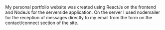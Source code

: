 My personal portfolio website was created using ReactJs on the frontend and NodeJs for the serverside application. On the server I used nodemailer for the reception of messages directly to my email from the form on the contact/connect section of the site.

